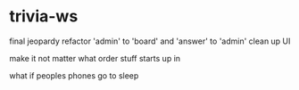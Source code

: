 # trivia-ws
final jeopardy
refactor 'admin' to 'board' and 'answer' to 'admin'
clean up UI

make it not matter what order stuff starts up in

what if peoples phones go to sleep


